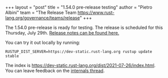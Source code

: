 +++
layout = "post"
title = "1.54.0 pre-release testing"
author = "Pietro Albini"
team = "The Release Team <https://www.rust-lang.org/governance/teams/release>"
+++

The 1.54.0 pre-release is ready for testing. The release is scheduled for this
Thursday, July 29th. [Release notes can be found here.][relnotes]

You can try it out locally by running:

```plain
RUSTUP_DIST_SERVER=https://dev-static.rust-lang.org rustup update stable
```

The index is <https://dev-static.rust-lang.org/dist/2021-07-26/index.html>. You
can leave feedback on the [internals thread][internals].

[relnotes]: https://github.com/rust-lang/rust/blob/master/RELEASES.md#version-1540-2021-07-29
[internals]: https://internals.rust-lang.org/t/1-54-0-pre-release-testing/15087
